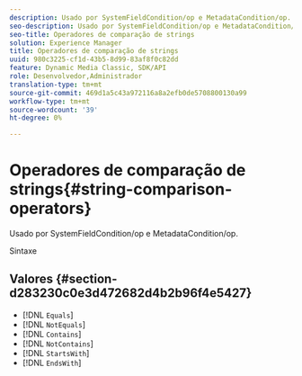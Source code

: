 ```yaml
---
description: Usado por SystemFieldCondition/op e MetadataCondition/op.
seo-description: Usado por SystemFieldCondition/op e MetadataCondition/op.
seo-title: Operadores de comparação de strings
solution: Experience Manager
title: Operadores de comparação de strings
uuid: 980c3225-cf1d-43b5-8d99-83af8f0c82dd
feature: Dynamic Media Classic, SDK/API
role: Desenvolvedor,Administrador
translation-type: tm+mt
source-git-commit: 469d1a5c43a972116a8a2efb0de5708800130a99
workflow-type: tm+mt
source-wordcount: '39'
ht-degree: 0%

---
```



# Operadores de comparação de strings{#string-comparison-operators}

Usado por SystemFieldCondition/op e MetadataCondition/op.

Sintaxe

## Valores {#section-d283230c0e3d472682d4b2b96f4e5427}

* [!DNL `Equals`]
* [!DNL `NotEquals`]
* [!DNL `Contains`]
* [!DNL `NotContains`]
* [!DNL `StartsWith`]
* [!DNL `EndsWith`]

